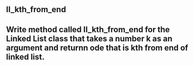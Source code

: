 ## II_kth_from_end

## Write method called II_kth_from_end for the Linked List class that takes a number k as an argument and returnn ode that is kth from end of linked list.

